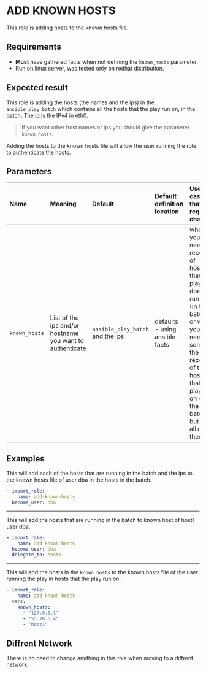 # ADD KNOWN HOSTS
This role is adding hosts to the known hosts file.

## Requirements

- **Must** have gathered facts when not defining the `known_hosts` parameter.
- Run on linux server, was tested only on redhat distribution.

## Expected result
This role is adding the hosts (the names and the ips) in the `ansible_play_batch` which contains all the hosts that the play run on, in the batch. The ip is the IPv4 in eth0.

> If you want other host names or ips you should give the parameter `known_hosts`.

Adding the hosts to the known hosts file will allow the user running the role to authenticate the hosts.

## Parameters

| Name | Meaning | Default | Default definition location | Use cases that required change |
|:---|:---|:---|:---|:---|
| `known_hosts` | List of the ips and/or hostname you want to authenticate | `ansible_play_batch` and the ips | defaults - using ansible facts | when you need records of hosts/ip that the play doesn't run on (in the batch), or when you need some of the records of the hosts/ips that the play run on (in the batch), but not all of them. |

## Examples
This will add each of the hosts that are running in the batch and the ips to the known hosts file of user dba in the hosts in the batch.
```yaml
- import_role:
    name: add-known-hosts
  become_user: dba
```
---
This will add the hosts that are running in the batch to known host of host1 user dba.
```yaml
- import_role:
    name: add-known-hosts
  become_user: dba
  delegate_to: host1
```
---
This will add the hosts in the `known_hosts` to the known hosts file of the user running the play in hosts that the play run on.
```yaml
- import_role:
    name: add-known-hosts
  vars:
    known_hosts: 
      - "127.0.0.1"
      - "55.78.5.4"
      - "host1"
```

## Diffrent Network
There is no need to change anything in this role when moving to a diffrent network.
